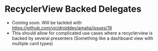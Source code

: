 # RecyclerView Backed Delegates

- Coming soon. Will be tackled with https://github.com/vicidroiddev/amalia/issues/19
- This should allow for complicated use cases where a recyclerview is backed by several presenters
(Something like a dashboard view with multiple card types)